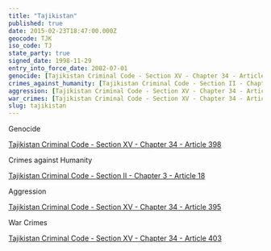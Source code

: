 ```yaml
---
title: "Tajikistan"
published: true
date: 2015-02-23T18:47:00.000Z
geocode: TJK
iso_code: TJ
state_party: true
signed_date: 1998-11-29
entry_into_force_date: 2002-07-01
genocide: [Tajikistan Criminal Code - Section XV - Chapter 34 - Article 398](https://iccdb.hrlc.net/data/doc/198/keyword/46/)
crimes_against_humanity: [Tajikistan Criminal Code - Section II - Chapter 3 - Article 18](https://iccdb.hrlc.net/data/doc/198/keyword/13/)
aggression: [Tajikistan Criminal Code - Section XV - Chapter 34 - Article 395](https://iccdb.hrlc.net/data/doc/198/keyword/1/)
war_crimes: [Tajikistan Criminal Code - Section XV - Chapter 34 - Article 403](https://iccdb.hrlc.net/data/doc/198/keyword/145/)
slug: tajikistan
---
```

Genocide

[Tajikistan Criminal Code - Section XV - Chapter 34 - Article 398](https://iccdb.hrlc.net/data/doc/198/keyword/46/)

Crimes against Humanity

[Tajikistan Criminal Code - Section II - Chapter 3 - Article 18](https://iccdb.hrlc.net/data/doc/198/keyword/13/)

Aggression

[Tajikistan Criminal Code - Section XV - Chapter 34 - Article 395](https://iccdb.hrlc.net/data/doc/198/keyword/1/)

War Crimes

[Tajikistan Criminal Code - Section XV - Chapter 34 - Article 403](https://iccdb.hrlc.net/data/doc/198/keyword/145/)

